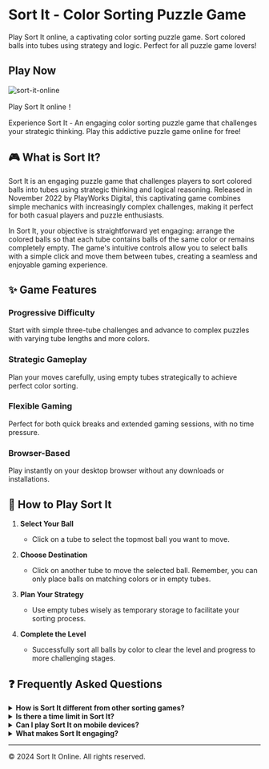 
# Sort It - Color Sorting Puzzle Game

Play Sort It online, a captivating color sorting puzzle game. Sort colored balls into tubes using strategy and logic. Perfect for all puzzle game lovers!

## Play Now

![sort-it-online](https://github.com/user-attachments/assets/b7b2177e-4e55-4f5d-b661-2cca934279f5)

Play Sort It online！ 

Experience Sort It - An engaging color sorting puzzle game that challenges your strategic thinking. Play this addictive puzzle game online for free!


## 🎮 What is Sort It?

Sort It is an engaging puzzle game that challenges players to sort colored balls into tubes using strategic thinking and logical reasoning. Released in November 2022 by PlayWorks Digital, this captivating game combines simple mechanics with increasingly complex challenges, making it perfect for both casual players and puzzle enthusiasts.

In Sort It, your objective is straightforward yet engaging: arrange the colored balls so that each tube contains balls of the same color or remains completely empty. The game's intuitive controls allow you to select balls with a simple click and move them between tubes, creating a seamless and enjoyable gaming experience.

## ✨ Game Features

### Progressive Difficulty
Start with simple three-tube challenges and advance to complex puzzles with varying tube lengths and more colors.

### Strategic Gameplay
Plan your moves carefully, using empty tubes strategically to achieve perfect color sorting.

### Flexible Gaming
Perfect for both quick breaks and extended gaming sessions, with no time pressure.

### Browser-Based
Play instantly on your desktop browser without any downloads or installations.

## 🎯 How to Play Sort It

1. **Select Your Ball**
    - Click on a tube to select the topmost ball you want to move.

2. **Choose Destination**
    - Click on another tube to move the selected ball. Remember, you can only place balls on matching colors or in empty tubes.

3. **Plan Your Strategy**
    - Use empty tubes wisely as temporary storage to facilitate your sorting process.

4. **Complete the Level**
    - Successfully sort all balls by color to clear the level and progress to more challenging stages.


## ❓ Frequently Asked Questions

<details>
<summary><b>How is Sort It different from other sorting games?</b></summary>

Sort It offers unique level designs with varying tube lengths and progressive difficulty, making each puzzle a fresh challenge. The game combines familiar sorting mechanics with innovative level layouts.
</details>

<details>
<summary><b>Is there a time limit in Sort It?</b></summary>

No, Sort It allows you to solve each puzzle at your own pace, focusing on strategy rather than speed.
</details>

<details>
<summary><b>Can I play Sort It on mobile devices?</b></summary>

Sort It is currently optimized for desktop browsers, offering the best gaming experience on computer screens.
</details>

<details>
<summary><b>What makes Sort It engaging?</b></summary>

The game combines simple mechanics with challenging puzzles, offering both immediate satisfaction and long-term engagement through progressively difficult levels.
</details>



---

© 2024 Sort It Online. All rights reserved.
